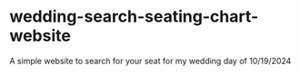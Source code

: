 # wedding-search-seating-chart-website
A simple website to search for your seat for my wedding day of 10/19/2024

